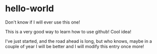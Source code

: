 # hello-world
Don't know if I will ever use this one!

This is a very good way to learn how to use github! Cool idea!

I've just started, and the road ahead is long, but who knows, maybe in a couple of year I will be better and I will modify this entry once more!
